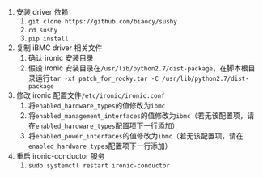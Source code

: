 1. 安装 driver 依赖
    1. `git clone https://github.com/biaocy/sushy`
    2. `cd sushy`
    3. `pip install .`
2. 复制 iBMC driver 相关文件
    1. 确认 ironic 安装目录
    2. 假设 ironic 安装目录在`/usr/lib/python2.7/dist-package`，在脚本根目录运行`tar -xf patch_for_rocky.tar -C /usr/lib/python2.7/dist-package`
3. 修改 ironic 配置文件`/etc/ironic/ironic.conf`
    1. 将`enabled_hardware_types`的值修改为`ibmc`
    2. 将`enabled_management_interfaces`的值修改为`ibmc`（若无该配置项，请在`enabled_hardware_types`配置项下一行添加）
    3. 将`enabled_power_interfaces`的值修改为`ibmc`（若无该配置项，请在`enabled_hardware_types`配置项下一行添加）
4. 重启 ironic-conductor 服务
    1. `sudo systemctl restart ironic-conductor`